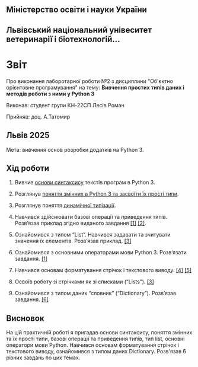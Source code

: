 ## Міністерство освіти і науки України

## Львівський національний унівеситет ветеринарії і біотехнологій...

# Звіт
Про виконання лаборотарної роботи №2 з дисциплини "Об'єктно орієнтовне програмування" на тему: **Вивчення простих типів даних і методів роботи з ними у Python 3**

Виконав: студент групи КН-22СП Лесів Роман

Прийняв: доц. А.Татомир

## Львів 2025

Мета: вивчення основ розробки додатків на Python 3.

## Хід роботи

1. Вивчив [основи синтаксису](https://foxminded.ua/python-syntaksys/) текстів програм в Python 3.

2. Розглянув [поняття змінних в Python 3 та засвоїти їх прості типи](https://foxminded.ua/typy-danykh-python/).

3. Розглянув поняття [динамічної типізації](https://foxminded.ua/typizatsiia-python/).

4. Навчився здійснювати базові операції та приведення типів. Розв’язав
приклад згідно виданого завдання
[[1]](basic-operators.py)
[[2]](variables-and-types.py).

5. Ознайомився з типом “List”. Навчився задавати та зчитувати значення
їх елементів. Розв’язав приклад.
[[3]](lists.py)

6. Ознайомився з основними операторами мови Python 3. Розв’язати
завдання.
[[1]](basic-operators.py)
7. Навчився основам форматування стрічок і текстового виводу.
[[4]](string-formatting.py)
[[5]](basic-string-operations.py)
8. Освоїв роботу зі стрічками як зі списками (“Lists”).
[[3]](lists.py)
9. Ознайомився з типом даних “словник” (“Dictionary”). Розв’язав
завдання.
[[6]](dictionaries.py)
## Висновок
На цій практичній роботі я пригадав основи синтаксису, поняття змінних та їх прості типи, базові операції та приведення типів, тип list, основні оператори мови Python. Навчився основам форматування стрічок і текстового виводу, ознайомився з типом даних Dictionary. Розв'язав  6 різних завдань по цих темах.
